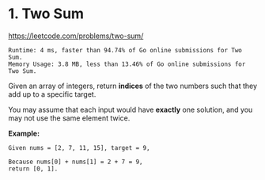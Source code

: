 # 1. Two Sum

https://leetcode.com/problems/two-sum/

```
Runtime: 4 ms, faster than 94.74% of Go online submissions for Two Sum.
Memory Usage: 3.8 MB, less than 13.46% of Go online submissions for Two Sum.
```

Given an array of integers, return **indices** of the two numbers such that they add up to a specific target.

You may assume that each input would have **exactly** one solution, and you may not use the same element twice.

**Example:**
```
Given nums = [2, 7, 11, 15], target = 9,

Because nums[0] + nums[1] = 2 + 7 = 9,
return [0, 1].
```